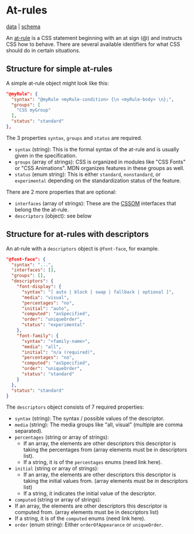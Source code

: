 # At-rules

[data](https://github.com/mdn/data/blob/master/css/at-rules.json) |
[schema](https://github.com/mdn/data/blob/master/css/at-rules.schema.json)

An [at-rule](https://developer.mozilla.org/en-US/docs/Web/CSS/At-rule) is a CSS statement beginning with an at sign (@) and instructs CSS how to behave. There are several available identifiers for what CSS should do in certain situations. 

## Structure for simple at-rules

A simple at-rule object might look like this:

```json
"@myRule": {
  "syntax": "@myRule <myRule-condition> {\n <myRule-body> \n};",
  "groups": [
    "CSS myGroup"
  ],
  "status": "standard"
},
```

The 3 properties `syntax`, `groups` and `status` are required.
* `syntax` (string): This is the formal syntax of the at-rule and is usually given in the specification.
* `groups` (array of strings): CSS is organized in modules like "CSS Fonts" or "CSS Animations". MDN organizes features in these groups as well.
* `status` (enum string): This is either `standard`, `nonstandard`, or `experimental` depending on the standardization status of the feature.

There are 2 more properties that are optional:
* `interfaces` (array of strings): These are the [CSSOM](https://developer.mozilla.org/en-US/docs/Web/API/CSS_Object_Model) interfaces that belong the the at-rule. 
* `descriptors` (object): see below

## Structure for at-rules with descriptors

An at-rule with a `descriptors` object is `@font-face`, for example.
```json
"@font-face": {
  "syntax": "...",
  "interfaces": [],
  "groups": [],
  "descriptors": {
    "font-display": {
      "syntax": "[ auto | block | swap | fallback | optional ]",
      "media": "visual",
      "percentages": "no",
      "initial": "auto",
      "computed": "asSpecified",
      "order": "uniqueOrder",
      "status": "experimental"
    },
    "font-family": {
      "syntax": "<family-name>",
      "media": "all",
      "initial": "n/a (required)",
      "percentages": "no",
      "computed": "asSpecified",
      "order": "uniqueOrder",
      "status": "standard"
    }
  },
  "status": "standard"
}
```
The `descriptors` object consists of 7 required properties:
* `syntax` (string): The syntax / possible values of the descriptor.
* `media` (string): The media groups like "all, visual" (multiple are comma separated).
* `percentages` (string or array of strings): 
  * If an array, the elements are other descriptors this descriptor is taking the percentages from (array elements must be in descriptors list).
  * If a string, it is of the `percentages` enums (need link here).
* `initial` (string or array of strings):
  * If an array, the elements are other descriptors this descriptor is taking the initial values from. (array elements must be in descriptors list)
  * If a string, it indicates the initial value of the descriptor.
* `computed` (string or array of strings):
 * If an array, the elements are other descriptors this descriptor is computed from. (array elements must be in descriptors list)
 * If a string, it is of the `computed` enums (need link here).
* `order` (enum string): Either `orderOfAppearance` or `uniqueOrder`.